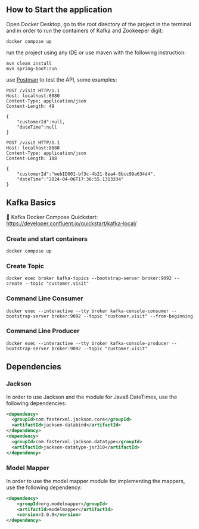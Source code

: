 ## How to Start the application
Open Docker Desktop, go to the root directory of the project in the terminal and in order to run the containers of Kafka and Zookeeper digit:
```shell
docker compose up
```
run the project using any IDE or use maven with the following instruction:
```shell
mvn clean install
mvn spring-boot:run
```
use [Postman](https://web.postman.co//) to test the API, some examples:
```http request
POST /visit HTTP/1.1
Host: localhost:8080
Content-Type: application/json
Content-Length: 49

{
    "customerId":null,
    "dateTime":null
}
``` 
```http request
POST /visit HTTP/1.1
Host: localhost:8080
Content-Type: application/json
Content-Length: 108

{
    "customerId":"webID001-bf3c-4b21-8ea4-8bcc99a634d4",
    "dateTime":"2024-04-06T17:36:55.1313334"
}
```

## Kafka Basics
🔗 Kafka Docker Compose Quickstart: https://developer.confluent.io/quickstart/kafka-local/
### Create and start containers
```shell
docker compose up
```

### Create Topic
```shell
docker exec broker kafka-topics --bootstrap-server broker:9092 --create --topic "customer.visit"
```

### Command Line Consumer
```shell
docker exec --interactive --tty broker kafka-console-consumer --bootstrap-server broker:9092 --topic "customer.visit" --from-beginning
```

### Command Line Producer
```shell
docker exec --interactive --tty broker kafka-console-producer --bootstrap-server broker:9092 --topic "customer.visit"
```

## Dependencies

### Jackson
In order to use Jackson and the module for Java8 DateTimes, use the
following dependencies:
```xml
<dependency>
  <groupId>com.fasterxml.jackson.core</groupId>
  <artifactId>jackson-databind</artifactId>
</dependency>
<dependency>
  <groupId>com.fasterxml.jackson.datatype</groupId>
  <artifactId>jackson-datatype-jsr310</artifactId>
</dependency>
```

### Model Mapper
In order to use the model mapper module for implementing the mappers, use the
following dependency:
```xml
<dependency>
    <groupId>org.modelmapper</groupId>
    <artifactId>modelmapper</artifactId>
    <version>3.0.0</version>
</dependency>
```